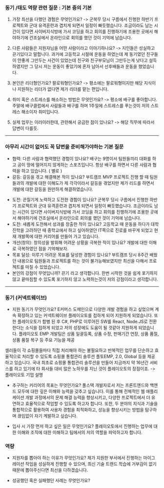 ### 동기 /태도 역량 관련 질문 : 기본 중의 기본
1. 가장 최선을 다했던 경험은 무엇인가요?
-> 군복무 당시 구름에서 진행한 하반기 프로젝트와 군대 유격훈련과 겹치게 되면서 일정이 빠듯했습니다. 조금이라도 남는 시간이 있다면 사이버지식방에 가서 코딩을 하고 회의를 진행하기에 조용한 곳에서 해야하기에 건조실에서 온라인으로 회의를 했던 것이 기억에 남습니다.

2. 다른 사람들은 지원자님을 어떤 사람이라고 이야기하나요?
-> 지인들은 성실하고 끈기있다고 말합니다. 과거에 고등학교 시절에 운동을 하였는데 제 동기였던 친구들이 안좋게 그만두는 사건이 있었는데 친구와 친구부모님이 그만두는게 낫다고 설득하였지만 그 당시 저는 운동이 좋았기에 혼자 남아서 선후배들과 운동을 했었습니다.

3. 본인은 리더형인가요? 팔로워형인가요?
-> 평소에는 팔로워형이지만 해당 지식이나 지원하는 리더가 없다면 제가 리더를 맡는 편입니다. 

4. 취미 혹은 스트레스를 해소하는 방법은 무엇인가요?
-> 평소에 배구를 좋아합니다. 주말에 배구클럽에서 사람들과 배구를 하며 1주일에 스트레스를 푸는것이 저의 스트레스 해소이자 취미입니다.

5. 실제 업무는 이러이러한데, 관련해서 궁금한 점이 있나요?
-> 해당 직무에 따라서 답변이 다를듯.




---
### 아무리 시간이 없어도 꼭 답변을 준비해가야하는 기본 질문

* 협력: 다른 사람과 협력했던 경험이 있나요?
배구는 9명이서 팀원들끼리 대화를 하고 공이 땅에 떨어지지 않게하는 스포츠입니다. 항상 배구를 하면서 다른 사람과 협력을 하고 있습니다. ( 별로 )
* 갈등: 갈등을 겪고 해결해본 적이 있나요?
부트캠프 MVP 프로젝트 진행 할 때 팀원들과의 개발에 대한 이해도가 제 각각이라서 갈등을 겪었지만 제가 리드를 하면서 개발에 대한 갈등을 원만하게 해결하였습니다.
- 도전: 끈질기게 노력하고 도전한 경험이 있나요?
군복무 당시 구름에서 진행한 하반기 프로젝트와 군대 유격훈련과 겹치게 되면서 일정이 빠듯했습니다. 조금이라도 남는 시간이 있다면 사이버지식방에 가서 코딩을 하고 회의를 진행하기에 조용한 곳에서 해야하기에 건조실에서 온라인으로 회의를 했던 것이 기억에 남습니다.
- 도전: 새롭게 도전해서 성과를 창출한 적이 있나요?
고등학교 때 운동을 하다가 대학 진학을 고려하던 때 중학교에서 하고 싶어하였던 IT쪽으로 진로를 바꾸게 되었고 현재 개발쪽에 대한 커리어를 만들어 가고 있습니다.
- 개선(창의): 창의성을 발휘해 어려운 상황을 극복한 적이 있나요?
개발에 대한 이해로 극복하였던 점을 기억해보자.
- 목표 달성: 이루기 어려운 목표를 달성한 경험이 있나요?
부트캠프 당시 8주간 배웠던 내용으로 팀원들과 프로젝트를 하는 것이 불가능해보였지만 최선을 다해서 프로젝트를 마칠 수 있었습니다.
- 본인의 강점이 무엇입니까?
끈기 라고 생각합니다. 한번 시작한 것을 쉽게 포기하지 않고 끝마침할 수 있도록 포기하지 않고 노력하는것이 저의 강점이라고 생각합니다.

---
### 동기 (커넥트웨이브)
* 지원 동기가 무엇인가요?
E커머스 도메인으로 다양한 개발 경험을 하고 싶었으며 계속 확장하고 있는 커넥트웨이브 플레이오토를 접하게 되어 지원하게 되었습니다.
또한 플레이오토가 합병 된 후 C#, PHP로 이루어진 SW를 React, Node.JS로 전환한다는 소식을 접하게 되었고 저의 성장에도 도움이 될 것같아 지원하게 되었습니다.
플레이오토 EMP 개발팀은 상품 일괄등록, 상품 수정, 판매기간 연장, 상품 품절, 상품 품절 복구 등 주요 기능을 제공

셀러들이 각 쇼핑몰들마다 직접 처리해야 하는 불필요하고 반복적인 업무를 단순하고 효율적으로 처리할 수 있도록 쇼핑몰 통합관리 솔루션 플토EMP, 2.0, Global 등을 제공하고 있습니다. 국내 최초로 쇼핑몰 통합관리 솔루션을 만들어 지금까지 약 16년간 서비스를 하고 있기에 타 회사들 대비 많은 노하우를 지닌 것이 플레이오토의 장점이죠. 
-> 플레이오토 기업 설명

* 추구하는 커리어의 목표는 무엇인가요?
풀스택 개발자로서 저는 프론트엔드와 백엔드 모두에 대한 깊은 이해와 능력을 갖추고 싶습니다. 이를 통해 전체적인 웹 애플리케이션 개발 과정에서의 문제 해결 능력을 향상시키고, 다양한 프로젝트에서 더 유연하고 효율적으로 작업할 수 있도록 하고자 합니다. 또한, 두 분야의 지식과 기술을 통합적으로 활용하여 사용자 경험을 최적화하고, 성능을 향상시키는 방법을 탐구하며 끊임없이 자기 계발하고 싶습니다.

* 입사 시 가장 먼저 하고 싶은 일은 무엇인가요?
플레이오토에서 진행하는 업무에 대한 이해와 조직에 대한 이해하고 팀에서의 저의 역할을 파악하고자 합니다.


### 역량
* 지원자를 뽑아야 하는 이유가 무엇인가요?
제가 지원한 부서에서 진행하는 마이그레이션 작업을 성실하게 진행할 수 있으며, 최신 기술 트렌드 학습에 거부감이 없기 때문에 뽑아주신다면 최선을 다하겠습니다.

- 성공했던 혹은 실패했던 사례는 무엇인가요?
